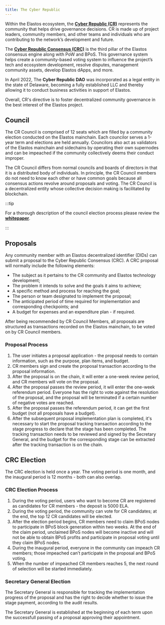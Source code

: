 ```yaml
---
title: The Cyber Republic
---
```


Within the Elastos ecosystem, the **[Cyber Republic (CR)](https://www.cyberrepublic.org)** represents the community that helps drive governance decisions. CR is made up of project leaders, community members, and other teams and individuals who are contributing to the network’s development and future.

The **[Cyber Republic Consensus (CRC)](https://www.cyberrepublic.org/whitepaper)** is the third pillar of the Elastos consensus engine along with PoW and BPoS. This governance system helps create a community-based voting system to influence the project’s tech and ecosystem development, resolve disputes, management community assets, develop Elastos dApps, and more.

In April 2022, The **Cyber Republic DAO** was incorporated as a legal entity in the state of Delaware, becoming a fully established LLC and thereby allowing it to conduct business activities in support of Elastos.

Overall, CR's directive is to foster decentralized community governance in the best interest of the Elastos project.

## Council

The CR Council is comprised of 12 seats which are filled by a community election conducted on the Elastos mainchain. Each councilor serves a 1-year term and elections are held annually. Councilors also act as validators of the Elastos mainchain and sidechains by operating their own supernodes and can be impeached if the community collectively deems their conduct improper.

The CR Council differs from normal councils and boards of directors in that it is a distributed body of individuals. In principle, the CR Council members do not need to know each other or have common goals because all consensus actions revolve around proposals and voting. The CR Council is a decentralized entity whose collective decision making is facilitated by blockchain.

:::tip

For a thorough description of the council election process please review the **[whitepaper](https://www.cyberrepublic.org/whitepaper)**.

:::

## Proposals

Any community member with an Elastos decentralized identifier (DIDs) can submit a proposal to the Cyber Republic Consensus (CRC). A CRC proposal will normally include the following elements:

- The subject as it pertains to the CR community and Elastos technology development;
- The problem it intends to solve and the goals it aims to achieve;
- A specific method and process for reaching the goal;
- The person or team designated to implement the proposal;
- The anticipated period of time required for implementation and corresponding checkpoints; and
- A budget for expenses and an expenditure plan - if required.

After being recommended by CR Council Members, all proposals are structured as transactions recorded on the Elastos mainchain, to be voted on by CR Council members.

### Proposal Process

1.  The user initiates a proposal application - the proposal needs to contain information, such as the purpose, plan items, and budget.
2.  CR members sign and create the proposal transaction according to the proposal information.
3.  After the proposal is on the chain, it will enter a one-week review period, and CR members will vote on the proposal.
4.  After the proposal passes the review period, it will enter the one-week referendum period. Everyone has the right to vote against the resolution of the proposal, and the proposal will be terminated if a certain number of negative votes are reached.
5.  After the proposal passes the referendum period, it can get the first budget (not all proposals have a budget).
6.  After the subsequent proposal implementation plan is completed, it's necessary to start the proposal tracking transaction according to the stage progress to declare that the stage has been completed. The tracking transaction needs to be reviewed and signed by the Secretary General, and the budget for the corresponding stage can be extracted after the tracking transaction is on the chain.

## CRC Election

The CRC election is held once a year. The voting period is one month, and the inaugural period is 12 months - both can also overlap.

### CRC Election Process

1. During the voting period, users who want to become CR are registered as candidates for CR members - the deposit is 5000 ELA.
2. During the voting period, the community can vote for CR candidates; at the end, the top 12 CR candidates will be elected.
3. After the election period begins, CR members need to claim BPoS nodes to participate in BPoS block generation within two weeks. At the end of the claim period, unclaimed BPoS nodes will become inactive and will not be able to obtain BPoS profits and participate in proposal voting until they claim BPoS nodes.
4. During the inaugural period, everyone in the community can impeach CR members; those impeached can’t participate in the proposal and BPoS voting.
5. When the number of impeached CR members reaches 5, the next round of selection will be started immediately.

### Secretary General Election

The Secretary General is responsible for tracking the implementation progress of the proposal and has the right to decide whether to issue the stage payment, according to the audit results.

The Secretary General is established at the beginning of each term upon the successfull passing of a proposal approving their appointment.
